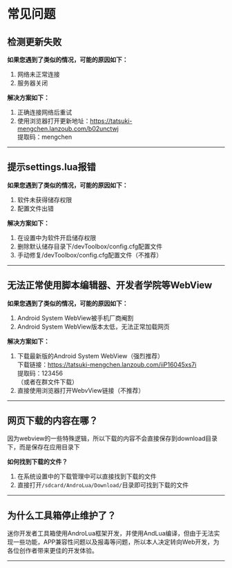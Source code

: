 
# 常见问题

## 检测更新失败

**如果您遇到了类似的情况，可能的原因如下：**
1. 网络未正常连接
2. 服务器关闭

**解决方案如下：** 
1. 正确连接网络后重试
2. 使用浏览器打开更新地址：<https://tatsuki-mengchen.lanzoub.com/b02unctwj>  
提取码：mengchen
***

## 提示settings.lua报错

**如果您遇到了类似的情况，可能的原因如下：**
1. 软件未获得储存权限
2. 配置文件出错

**解决方案如下：** 
1. 在设置中为软件开启储存权限
2. 删除默认储存目录下/devToolbox/config.cfg配置文件
3. 手动修复/devToolbox/config.cfg配置文件（不推荐）
***

## 无法正常使用脚本编辑器、开发者学院等WebView

**如果您遇到了类似的情况，可能的原因如下：**
1. Android System WebView被手机厂商阉割
2. Android System WebView版本太低，无法正常加载网页

**解决方案如下：**  
1. 下载最新版的Android System WebView（强烈推荐）  
下载链接：<https://tatsuki-mengchen.lanzoub.com/iiP16045xs7i>  
提取码：123456  
（或者在群文件下载）  
2. 直接使用浏览器打开WebvView链接（不推荐）
***

## 网页下载的内容在哪？

因为webview的一些特殊逻辑，所以下载的内容不会直接保存到download目录下，而是保存在应用目录下

**如何找到下载的文件？**  
1. 在系统设置中的下载管理中可以直接找到下载的文件
2. 直接打开`/sdcard/AndroLua/Download/`目录即可找到下载的文件
***

## 为什么工具箱停止维护了？

迷你开发者工具箱使用AndroLua框架开发，并使用AndLua编译，但由于无法实现一些功能，APP兼容性问题以及报毒等问题，所以本人决定转向Web开发，为各位创作者带来更佳的开发体验。

***
